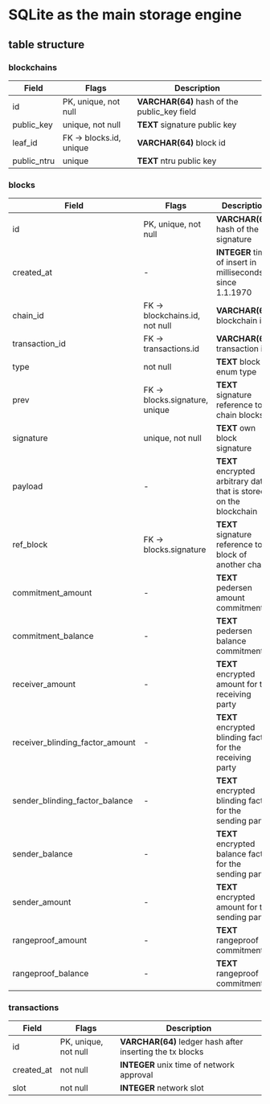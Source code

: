 # SQLite as the main storage engine

## table structure

### blockchains

| Field       | Flags                   | Description                                  |
| ----------- | ----------------------- | -------------------------------------------- |
| id          | PK, unique, not null    | **VARCHAR(64)** hash of the public_key field |
| public_key  | unique, not null        | **TEXT** signature public key                |
| leaf_id     | FK -> blocks.id, unique | **VARCHAR(64)** block id                     |
| public_ntru | unique                  | **TEXT** ntru public key                     |

### blocks

| Field                           | Flags                          | Description                                                        |
| ------------------------------- | ------------------------------ | ------------------------------------------------------------------ |
| id                              | PK, unique, not null           | **VARCHAR(64)** hash of the signature                              |
| created_at                      | -                              | **INTEGER** time of insert in milliseconds since 1.1.1970          |
| chain_id                        | FK -> blockchains.id, not null | **VARCHAR(64)** blockchain id                                      |
| transaction_id                  | FK -> transactions.id          | **VARCHAR(64)** transaction id                                     |
| type                            | not null                       | **TEXT** block enum type                                           |
| prev                            | FK -> blocks.signature, unique | **TEXT** signature reference to chain blocks                       |
| signature                       | unique, not null               | **TEXT** own block signature                                       |
| payload                         | -                              | **TEXT** encrypted arbitrary data that is stored on the blockchain |
| ref_block                       | FK -> blocks.signature         | **TEXT** signature reference to a block of another chain           |
| commitment_amount               | -                              | **TEXT** pedersen amount commitment                                |
| commitment_balance              | -                              | **TEXT** pedersen balance commitment                               |
| receiver_amount                 | -                              | **TEXT** encrypted amount for the receiving party                  |
| receiver_blinding_factor_amount | -                              | **TEXT** encrypted blinding factor for the receiving party         |
| sender_blinding_factor_balance  | -                              | **TEXT** encrypted blinding factor for the sending party           |
| sender_balance                  | -                              | **TEXT** encrypted balance factor for the sending party            |
| sender_amount                   | -                              | **TEXT** encrypted amount for the sending party                    |
| rangeproof_amount               | -                              | **TEXT** rangeproof commitment                                     |
| rangeproof_balance              | -                              | **TEXT** rangeproof commitment                                     |

### transactions

| Field      | Flags                | Description                                               |
| ---------- | -------------------- | --------------------------------------------------------- |
| id         | PK, unique, not null | **VARCHAR(64)** ledger hash after inserting the tx blocks |
| created_at | not null             | **INTEGER** unix time of network approval                 |
| slot       | not null             | **INTEGER** network slot                                  |
